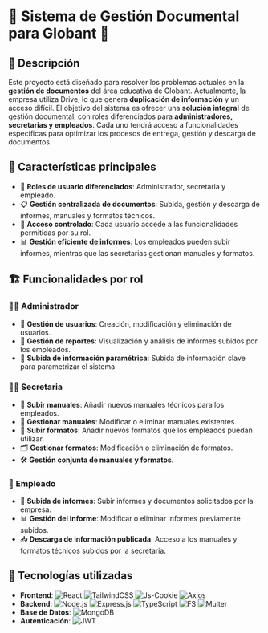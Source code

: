 <h1>📂 Sistema de Gestión Documental para Globant 🏢</h1>

<h2>📝 Descripción</h2>
<p>Este proyecto está diseñado para resolver los problemas actuales en la <strong>gestión de documentos</strong> del área educativa de Globant. Actualmente, la empresa utiliza Drive, lo que genera <strong>duplicación de información</strong> y un acceso difícil. El objetivo del sistema es ofrecer una <strong>solución integral</strong> de gestión documental, con roles diferenciados para <strong>administradores, secretarias y empleados</strong>. Cada uno tendrá acceso a funcionalidades específicas para optimizar los procesos de entrega, gestión y descarga de documentos.</p>

<h2>🌟 Características principales</h2>
<ul>
  <li>🔐 <strong>Roles de usuario diferenciados</strong>: Administrador, secretaria y empleado.</li>
  <li>📋 <strong>Gestión centralizada de documentos</strong>: Subida, gestión y descarga de informes, manuales y formatos técnicos.</li>
  <li>📂 <strong>Acceso controlado</strong>: Cada usuario accede a las funcionalidades permitidas por su rol.</li>
  <li>📊 <strong>Gestión eficiente de informes</strong>: Los empleados pueden subir informes, mientras que las secretarias gestionan manuales y formatos.</li>
</ul>

<h2>🏗️ Funcionalidades por rol</h2>

<h3>👨‍💼 Administrador</h3>
<ul>
  <li>👥 <strong>Gestión de usuarios</strong>: Creación, modificación y eliminación de usuarios.</li>
  <li>📑 <strong>Gestión de reportes</strong>: Visualización y análisis de informes subidos por los empleados.</li>
  <li>🔧 <strong>Subida de información paramétrica</strong>: Subida de información clave para parametrizar el sistema.</li>
</ul>

<h3>🧑‍💼 Secretaria</h3>
<ul>
  <li>📄 <strong>Subir manuales</strong>: Añadir nuevos manuales técnicos para los empleados.</li>
  <li>📝 <strong>Gestionar manuales</strong>: Modificar o eliminar manuales existentes.</li>
  <li>📑 <strong>Subir formatos</strong>: Añadir nuevos formatos que los empleados puedan utilizar.</li>
  <li>🗂️ <strong>Gestionar formatos</strong>: Modificación o eliminación de formatos.</li>
  <li>🛠️ <strong>Gestión conjunta de manuales y formatos</strong>.</li>
</ul>

<h3>👷 Empleado</h3>
<ul>
  <li>📝 <strong>Subida de informes</strong>: Subir informes y documentos solicitados por la empresa.</li>
  <li>📊 <strong>Gestión del informe</strong>: Modificar o eliminar informes previamente subidos.</li>
  <li>📥 <strong>Descarga de información publicada</strong>: Acceso a los manuales y formatos técnicos subidos por la secretaria.</li>
</ul>

<h2>🚀 Tecnologías utilizadas</h2>

<ul>
  <li><strong>Frontend</strong>:
    <img src="https://img.shields.io/badge/React-61DAFB?style=flat-square&logo=react&logoColor=white" alt="React" />
    <img src="https://img.shields.io/badge/TailwindCSS-38B2AC?style=flat-square&logo=tailwind-css&logoColor=white" alt="TailwindCSS" />
    <img src="https://img.shields.io/badge/JsCookie-F7DF1E?style=flat-square&logo=javascript&logoColor=black" alt="Js-Cookie" />
    <img src="https://img.shields.io/badge/Axios-5A29E4?style=flat-square&logo=axios&logoColor=white" alt="Axios" />
  </li>
  
  <li><strong>Backend</strong>:
    <img src="https://img.shields.io/badge/Node.js-339933?style=flat-square&logo=node.js&logoColor=white" alt="Node.js" />
    <img src="https://img.shields.io/badge/Express.js-000000?style=flat-square&logo=express&logoColor=white" alt="Express.js" />
    <img src="https://img.shields.io/badge/TypeScript-007ACC?style=flat-square&logo=typescript&logoColor=white" alt="TypeScript" />
    <img src="https://img.shields.io/badge/FS-F7DF1E?style=flat-square&logo=javascript&logoColor=black" alt="FS" />
    <img src="https://img.shields.io/badge/Multer-333333?style=flat-square&logo=multer&logoColor=white" alt="Multer" />
  </li>

  <li><strong>Base de Datos</strong>:
    <img src="https://img.shields.io/badge/MongoDB-47A248?style=flat-square&logo=mongodb&logoColor=white" alt="MongoDB" />
  </li>

  <li><strong>Autenticación</strong>:
    <img src="https://img.shields.io/badge/JsonWebToken-000000?style=flat-square&logo=json-web-tokens&logoColor=white" alt="JWT" />
  </li>
</ul>
